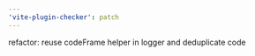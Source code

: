 ```yaml
---
'vite-plugin-checker': patch
---
```


refactor: reuse codeFrame helper in logger and deduplicate code
